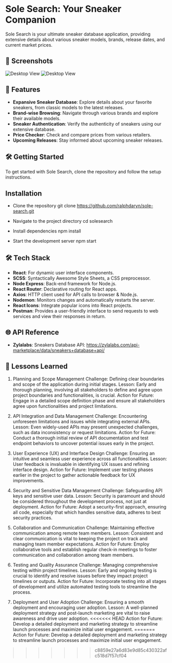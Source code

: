 # Sole Search: Your Sneaker Companion

Sole Search is your ultimate sneaker database application, providing extensive details about various sneaker models, brands, release dates, and current market prices.

## 📸 Screenshots

![Desktop View](./sole-search/src/assets/images/solesearch7.JPG)
![Desktop View](./sole-search/src/assets/images/solesearch4.JPG)

## 🚀 Features
- **Expansive Sneaker Database**: Explore details about your favorite sneakers, from classic models to the latest releases.
- **Brand-wise Browsing**: Navigate through various brands and explore their available models.
- **Sneaker Authentication**: Verify the authenticity of sneakers using our extensive database.
- **Price Checker**: Check and compare prices from various retailers.
- **Upcoming Releases**: Stay informed about upcoming sneaker releases.
  
## 🛠️ Getting Started
To get started with Sole Search, clone the repository and follow the setup instructions.


## Installation

- Clone the repository
git clone https://github.com/ralphdaryn/sole-search.git

- Navigate to the project directory
cd solesearch

- Install dependencies
npm install

- Start the development server
npm start

## 🛠️ Tech Stack

- **React**: For dynamic user interface components.
- **SCSS**: Syntactically Awesome Style Sheets, a CSS preprocessor.
- **Node Express**: Back-end framework for Node.js.
- **React Router**: Declarative routing for React apps.
- **Axios**: HTTP client used for API calls to browser & Node.js.
- **Nodemon**: Monitors changes and automatically restarts the server.
- **React Icons**: Integrate popular icons into React projects.
- **Postman**: Provides a user-friendly interface to send requests to web services and view their responses in return.

## 🌐 API Reference

- **Zylalabs**: Sneakers Database API: https://zylalabs.com/api-marketplace/data/sneakers+database+api/


## 🧠 Lessons Learned

1. Planning and Scope Management
Challenge: Defining clear boundaries and scope of the application during initial stages.
Lesson: Early and thorough planning, involving all stakeholders to define and agree upon project boundaries and functionalities, is crucial.
Action for Future: Engage in a detailed scope definition phase and ensure all stakeholders agree upon functionalities and project limitations.

2. API Integration and Data Management
Challenge: Encountering unforeseen limitations and issues while integrating external APIs.
Lesson: Even widely-used APIs may present unexpected challenges, such as data inconsistency or request limitations.
Action for Future: Conduct a thorough initial review of API documentation and test endpoint behaviors to uncover potential issues early in the project.

3. User Experience (UX) and Interface Design
Challenge: Ensuring an intuitive and seamless user experience across all functionalities.
Lesson: User feedback is invaluable in identifying UX issues and refining interface design.
Action for Future: Implement user testing phases earlier in the project to gather actionable feedback for UX improvements.

4. Security and Sensitive Data Management
Challenge: Safeguarding API keys and sensitive user data.
Lesson: Security is paramount and should be considered throughout the development process, not just at deployment.
Action for Future: Adopt a security-first approach, ensuring all code, especially that which handles sensitive data, adheres to best security practices.

5. Collaboration and Communication
Challenge: Maintaining effective communication among remote team members.
Lesson: Consistent and clear communication is vital to keeping the project on track and managing team member expectations.
Action for Future: Employ collaborative tools and establish regular check-in meetings to foster communication and collaboration among team members.

6. Testing and Quality Assurance
Challenge: Managing comprehensive testing within project timelines.
Lesson: Early and ongoing testing is crucial to identify and resolve issues before they impact project timelines or outputs.
Action for Future: Incorporate testing into all stages of development and utilize automated testing tools to streamline the process.

7. Deployment and User Adoption
Challenge: Ensuring a smooth deployment and encouraging user adoption.
Lesson: A well-planned deployment strategy and post-launch marketing are vital to raise awareness and drive user adoption.
<<<<<<< HEAD
Action for Future: Develop a detailed deployment and marketing strategy to streamline launch processes and maximize initial user engagement.
=======
Action for Future: Develop a detailed deployment and marketing strategy to streamline launch processes and maximize initial user engagement.
>>>>>>> c8859e27a6d83e9d85c430322afc518d7f57cf04
